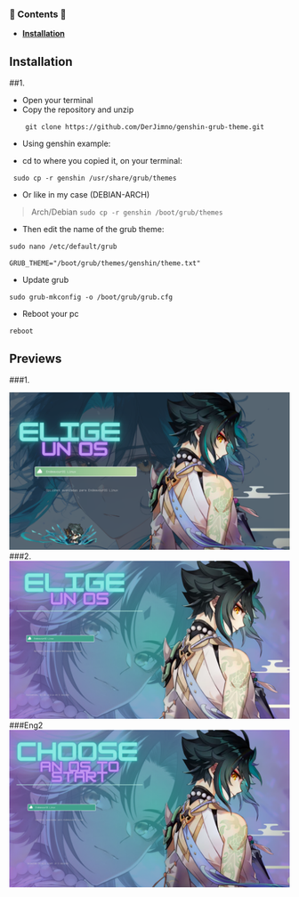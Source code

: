 ### 🍃 Contents 🍃


  - <b>[Installation](#installation)</b>

## Installation
##1.
- Open your terminal
- Copy the repository and unzip

```
    git clone https://github.com/DerJimno/genshin-grub-theme.git
```

- Using genshin example:

- cd to where you copied it, on your terminal:
```
 sudo cp -r genshin /usr/share/grub/themes
```

- Or like in my case (DEBIAN-ARCH)

>Arch/Debian `sudo cp -r genshin /boot/grub/themes`

- Then edit the name of the grub theme:
```
sudo nano /etc/default/grub
```
```
GRUB_THEME="/boot/grub/themes/genshin/theme.txt"
```
- Update grub
```
sudo grub-mkconfig -o /boot/grub/grub.cfg
```

- Reboot your pc
```
reboot
```

## Previews

###1.
<div align="center" style="display:inline">
<img alt="Xiao preview" src="git-img/EOS.png" width="1016px" />
</div>
###2.
<div align="center" style="display:inline">
<img alt="Xiao preview" src="git-img/EOS2.png" width="1016px" />
</div>
###Eng2
<div align="center" style="display:inline">
<img alt="Xiao preview" src="git-img/CYOS.png" width="1016px" />
</div>
